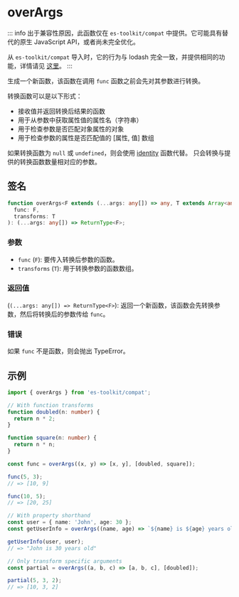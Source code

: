# overArgs

::: info
出于兼容性原因，此函数仅在 `es-toolkit/compat` 中提供。它可能具有替代的原生 JavaScript API，或者尚未完全优化。

从 `es-toolkit/compat` 导入时，它的行为与 lodash 完全一致，并提供相同的功能，详情请见 [这里](../../../compatibility.md)。
:::

生成一个新函数，该函数在调用 `func` 函数之前会先对其参数进行转换。

转换函数可以是以下形式：

- 接收值并返回转换后结果的函数
- 用于从参数中获取属性值的属性名（字符串）
- 用于检查参数是否匹配对象属性的对象
- 用于检查参数的属性是否匹配值的 [属性, 值] 数组

如果转换函数为 `null` 或 `undefined`，则会使用 [identity](../../function/identity.md) 函数代替。
只会转换与提供的转换函数数量相对应的参数。

## 签名

```typescript
function overArgs<F extends (...args: any[]) => any, T extends Array<any>>(
  func: F,
  transforms: T
): (...args: any[]) => ReturnType<F>;
```

### 参数

- `func` (`F`): 要传入转换后参数的函数。
- `transforms` (`T`): 用于转换参数的函数数组。

### 返回值

(`(...args: any[]) => ReturnType<F>`): 返回一个新函数，该函数会先转换参数，然后将转换后的参数传给 `func`。

### 错误

如果 `func` 不是函数，则会抛出 TypeError。

## 示例

```typescript
import { overArgs } from 'es-toolkit/compat';

// With function transforms
function doubled(n: number) {
  return n * 2;
}

function square(n: number) {
  return n * n;
}

const func = overArgs((x, y) => [x, y], [doubled, square]);

func(5, 3);
// => [10, 9]

func(10, 5);
// => [20, 25]

// With property shorthand
const user = { name: 'John', age: 30 };
const getUserInfo = overArgs((name, age) => `${name} is ${age} years old`, ['name', 'age']);

getUserInfo(user, user);
// => "John is 30 years old"

// Only transform specific arguments
const partial = overArgs((a, b, c) => [a, b, c], [doubled]);

partial(5, 3, 2);
// => [10, 3, 2]
```
